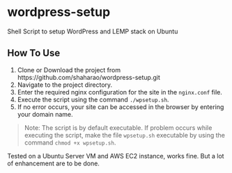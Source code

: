 # wordpress-setup
Shell Script to setup WordPress and LEMP stack on Ubuntu 

<h2>How To Use</h2>
<ol>
	<li>Clone or Download the project from https://github.com/shaharao/wordpress-setup.git</li>
	<li>Navigate to the project directory.</li>
	<li>Enter the required nginx configuration for the site in the <code>nginx.conf</code> file.
	<li>Execute the script using the command <code>./wpsetup.sh</code>.</li>
	<li>If no error occurs, your site can be accessed in the browser by entering your domain name.</li>
</ol>
<blockquote>Note: The script is by default executable. If problem occurs while executing the script, make the file <code>wpsetup.sh</code> executable by using the command <code>chmod +x wpsetup.sh</code>.</blockquote>

Tested on a Ubuntu Server VM and AWS EC2 instance, works fine. But a lot of enhancement are to be done.
